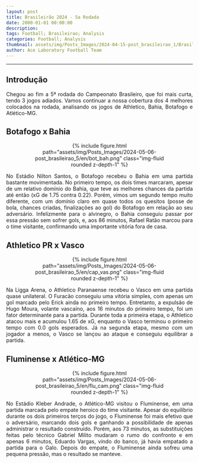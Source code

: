 ```yaml
---
layout: post
title: Brasileirão 2024 - 5a Rodada
date: 2000-01-01 00:00:00
description:
tags: Football; Brasileirao; Analysis
categories: Football; Analysis
thumbnail: assets/img/Posts_Images/2024-04-15-post_brasileirao_1/Brasileirao_Assai_2022.png
author: Ace Laboratory Football Team
---
```


---
<h2>Introdução</h2>

<div style="text-align: justify">
<p align="justify">

Chegou ao fim a 5ª rodada do Campeonato Brasileiro, que foi mais curta, tendo 3 jogos adiados. Vamos continuar a nossa cobertura dos 4 melhores colocados na rodada, analisando os jogos de Athletico, Bahia, Botafogo e Atlético-MG.

</p>
</div>

<h2>Botafogo x Bahia</h2>

<div style="text-align: justify">

<div style="width: 80%; margin: 0 auto; text-align: center;">
{% include figure.html path="assets/img/Posts_Images/2024-05-06-post_brasileirao_5/en/bot_bah.png" class="img-fluid rounded z-depth-1" %}
</div>

<p align="justify">


No Estádio Nilton Santos, o Botafogo recebeu o Bahia em uma partida bastante movimentada. No primeiro tempo, os dois times marcaram, apesar de um relativo domínio do Bahia, que teve as melhores chances da partida até então (xG de 1.75 contra 0.22). Porém, vimos um segundo tempo muito diferente, com um domínio claro em quase todos os quesitos (posse de bola, chances criadas, finalizações ao gol) do Botafogo em relação ao seu adversário. Infelizmente para o alvinegro, o Bahia conseguiu passar por essa pressão sem sofrer gols, e, aos 86 minutos, Rafael Ratão marcou para o time visitante, confirmando uma importante vitória fora de casa.



</p>

</div>


<h2>Athletico PR x Vasco</h2>

<div style="text-align: justify">

<div style="width: 80%; margin: 0 auto; text-align: center;">
{% include figure.html path="assets/img/Posts_Images/2024-05-06-post_brasileirao_5/en/cap_vas.png" class="img-fluid rounded z-depth-1" %}
</div>

<p align="justify">

Na Ligga Arena, o Athletico Paranaense recebeu o Vasco em uma partida quase unilateral. O Furacão conseguiu uma vitória simples, com apenas um gol marcado pelo Erick ainda no primeiro tempo. Entretanto, a expulsão de Hugo Moura, volante vascaíno, aos 16 minutos do primeiro tempo, foi um fator determinante para a partida. Durante toda a primeira etapa, o Athletico atacou mais e acumulou 1.65 de xG, enquanto o Vasco terminou o primeiro tempo com 0.0 gols esperados. Já na segunda etapa, mesmo com um jogador a menos, o Vasco se lançou ao ataque e conseguiu equilibrar a partida. 
 

</p>

</div>

<h2>Fluminense x Atlético-MG
</h2>

<div style="text-align: justify">

<div style="width: 80%; margin: 0 auto; text-align: center;">
{% include figure.html path="assets/img/Posts_Images/2024-05-06-post_brasileirao_5/en/flu_cam.png" class="img-fluid rounded z-depth-1" %}
</div>

<p align="justify">

No Estádio Kleber Andrade, o Atlético-MG visitou o Fluminense, em uma partida marcada pelo empate heroico do time visitante. Apesar do equilíbrio durante os dois primeiros terços do jogo, o Fluminense foi mais efetivo que o adversário, marcando dois gols e ganhando a possibilidade de apenas administrar o resultado construído. Porém, aos 73 minutos, as substituições feitas pelo técnico Gabriel Milito mudaram o rumo do confronto e em apenas 6 minutos, Eduardo Vargas, vindo do banco, já havia empatado a partida para o Galo. Depois do empate, o Fluminense ainda sofreu uma pequena pressão, mas o resultado se manteve.



</p>

</div>
